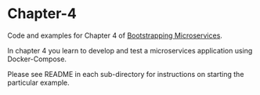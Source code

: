 # Chapter-4

Code and examples for Chapter 4 of [Bootstrapping Microservices](https://www.bootstrapping-microservices.com).

In chapter 4 you learn to develop and test a microservices application using Docker-Compose.

Please see README in each sub-directory for instructions on starting the particular example.